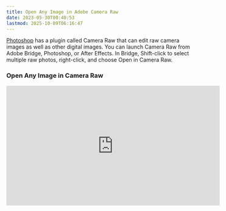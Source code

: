 ```yaml
---
title: Open Any Image in Adobe Camera Raw
date: 2023-05-30T00:40:53
lastmod: 2025-10-09T06:16:47
---
```


[Photoshop](../software/adobe-photoshop/photoshop.md) has a plugin called Camera Raw that can edit raw camera images as well as other digital images. You can launch Camera Raw from Adobe Bridge, Photoshop, or After Effects. In Bridge, Shift-click to select multiple raw photos, right-click, and choose Open in Camera Raw.

<div class="video-grid">

<div class="video-card">

### Open Any Image in Camera Raw

<div class="iframe-16-9-container">
<iframe class="youTubeIframe" src="https://www.youtube.com/embed/ftMICesJwGc?rel=0" width="560" height="315" frameborder="0" allow="accelerometer; autoplay; clipboard-write; encrypted-media; gyroscope; picture-in-picture; web-share" referrerpolicy="strict-origin-when-cross-origin" allowfullscreen></iframe>
</div>

</div>

</div>
